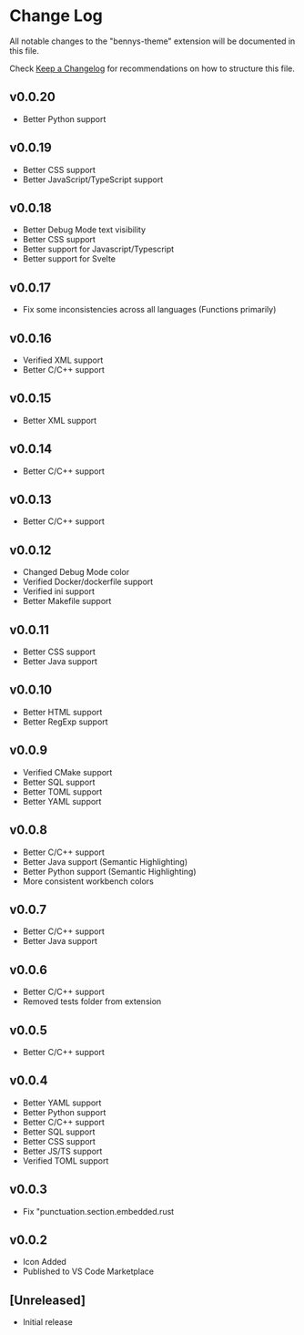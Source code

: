 # Change Log

All notable changes to the "bennys-theme" extension will be documented in this file.

Check [Keep a Changelog](http://keepachangelog.com/) for recommendations on how to structure this file.

## v0.0.20

- Better Python support

## v0.0.19

- Better CSS support
- Better JavaScript/TypeScript support

## v0.0.18

- Better Debug Mode text visibility
- Better CSS support
- Better support for Javascript/Typescript
- Better support for Svelte

## v0.0.17

- Fix some inconsistencies across all languages (Functions primarily)

## v0.0.16

- Verified XML support
- Better C/C++ support

## v0.0.15

- Better XML support

## v0.0.14

- Better C/C++ support

## v0.0.13

- Better C/C++ support
  
## v0.0.12

- Changed Debug Mode color
- Verified Docker/dockerfile support
- Verified ini support
- Better Makefile support

## v0.0.11

- Better CSS support
- Better Java support

## v0.0.10

- Better HTML support
- Better RegExp support

## v0.0.9

- Verified CMake support
- Better SQL support
- Better TOML support
- Better YAML support

## v0.0.8

- Better C/C++ support
- Better Java support (Semantic Highlighting)
- Better Python support (Semantic Highlighting)
- More consistent workbench colors

## v0.0.7

- Better C/C++ support
- Better Java support

## v0.0.6

- Better C/C++ support
- Removed tests folder from extension

## v0.0.5

- Better C/C++ support

## v0.0.4

- Better YAML support
- Better Python support
- Better C/C++ support
- Better SQL support
- Better CSS support
- Better JS/TS support
- Verified TOML support

## v0.0.3

- Fix "punctuation.section.embedded.rust

## v0.0.2

- Icon Added
- Published to VS Code Marketplace

## [Unreleased]

- Initial release
